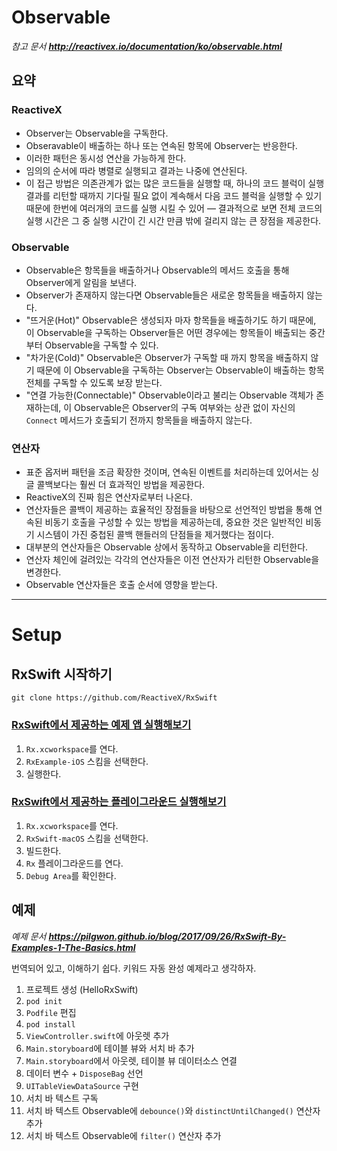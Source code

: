 # Observable

_참고 문서 **http://reactivex.io/documentation/ko/observable.html**_

## 요약

### ReactiveX

- Observer는 Observable을 구독한다.
- Obseravable이 배출하는 하나 또는 연속된 항목에 Observer는 반응한다.
- 이러한 패턴은 동시성 연산을 가능하게 한다.
- 임의의 순서에 따라 병렬로 실행되고 결과는 나중에 연산된다.
- 이 접근 방법은 의존관계가 없는 많은 코드들을 실행할 때, 하나의 코드 블럭이 실행 결과를 리턴할 때까지 기다릴 필요 없이 계속해서 다음 코드 블럭을 실행할 수 있기 때문에 한번에 여러개의 코드를 실행 시킬 수 있어 — 결과적으로 보면 전체 코드의 실행 시간은 그 중 실행 시간이 긴 시간 만큼 밖에 걸리지 않는 큰 장점을 제공한다.

### Observable

- Observable은 항목들을 배출하거나 Observable의 메서드 호출을 통해 Observer에게 알림을 보낸다.
- Observer가 존재하지 않는다면 Observable들은 새로운 항목들을 배출하지 않는다.
- "뜨거운(Hot)" Observable은 생성되자 마자 항목들을 배출하기도 하기 때문에, 이 Observable을 구독하는 Observer들은 어떤 경우에는 항목들이 배출되는 중간부터 Observable을 구독할 수 있다.
-  "차가운(Cold)" Observable은 Observer가 구독할 때 까지 항목을 배출하지 않기 때문에 이 Observable을 구독하는 Observer는 Observable이 배출하는 항목 전체를 구독할 수 있도록 보장 받는다.
- "연결 가능한(Connectable)" Observable이라고 불리는 Observable 객체가 존재하는데, 이 Observable은 Observer의 구독 여부와는 상관 없이 자신의 `Connect` 메서드가 호출되기 전까지 항목들을 배출하지 않는다.

### 연산자

- 표준 옵저버 패턴을 조금 확장한 것이며, 연속된 이벤트를 처리하는데 있어서는 싱글 콜백보다는 훨씬 더 효과적인 방법을 제공한다.
- ReactiveX의 진짜 힘은 연산자로부터 나온다.
- 연산자들은 콜백이 제공하는 효율적인 장점들을 바탕으로 선언적인 방법을 통해 연속된 비동기 호출을 구성할 수 있는 방법을 제공하는데, 중요한 것은 일반적인 비동기 시스템이 가진 중첩된 콜백 핸들러의 단점들을 제거했다는 점이다.
- 대부분의 연산자들은 Observable 상에서 동작하고 Observable을 리턴한다.
- 연산자 체인에 걸려있는 각각의 연산자들은 이전 연산자가 리턴한 Observable을 변경한다.
- Observable 연산자들은 호출 순서에 영향을 받는다.

---
# Setup

## RxSwift 시작하기

`git clone https://github.com/ReactiveX/RxSwift`

### [RxSwift에서 제공하는 예제 앱 실행해보기](https://github.com/ReactiveX/RxSwift/blob/master/Documentation/ExampleApp.md)

1. `Rx.xcworkspace`를 연다.
1. `RxExample-iOS` 스킴을 선택한다.
1. 실행한다.

### [RxSwift에서 제공하는 플레이그라운드 실행해보기](https://github.com/ReactiveX/RxSwift/blob/master/Documentation/Playgrounds.md)

1. `Rx.xcworkspace`를 연다.
1. `RxSwift-macOS` 스킴을 선택한다.
1. 빌드한다.
1. `Rx` 플레이그라운드를 연다.
1. `Debug Area`를 확인한다.

## 예제

_예제 문서 **https://pilgwon.github.io/blog/2017/09/26/RxSwift-By-Examples-1-The-Basics.html**_

번역되어 있고, 이해하기 쉽다.
키워드 자동 완성 예제라고 생각하자.

1. 프로젝트 생성 (HelloRxSwift)
1. `pod init`
1. `Podfile` 편집
1. `pod install`
1. `ViewController.swift`에 아웃렛 추가
1. `Main.storyboard`에 테이블 뷰와 서치 바 추가
1. `Main.storyboard`에서 아웃렛, 테이블 뷰 데이터소스 연결
1. 데이터 변수 + `DisposeBag` 선언
1.  `UITableViewDataSource` 구현
1. 서치 바 텍스트 구독
1. 서치 바 텍스트 Observable에 `debounce()`와 `distinctUntilChanged()` 연산자 추가
1. 서치 바 텍스트 Observable에 `filter()` 연산자 추가
